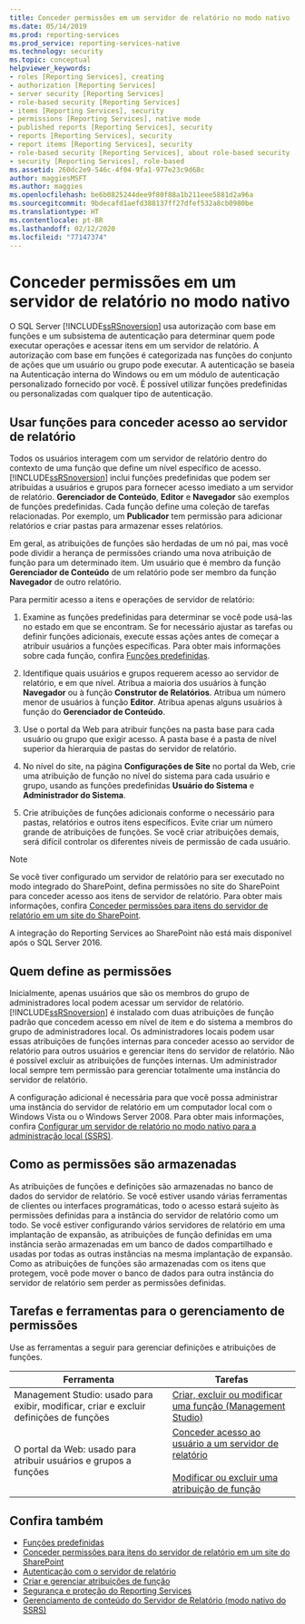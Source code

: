 ```yaml
---
title: Conceder permissões em um servidor de relatório no modo nativo | Microsoft Docs
ms.date: 05/14/2019
ms.prod: reporting-services
ms.prod_service: reporting-services-native
ms.technology: security
ms.topic: conceptual
helpviewer_keywords:
- roles [Reporting Services], creating
- authorization [Reporting Services]
- server security [Reporting Services]
- role-based security [Reporting Services]
- items [Reporting Services], security
- permissions [Reporting Services], native mode
- published reports [Reporting Services], security
- reports [Reporting Services], security
- report items [Reporting Services], security
- role-based security [Reporting Services], about role-based security
- security [Reporting Services], role-based
ms.assetid: 260dc2e9-546c-4f04-9fa1-977e23c9d68c
author: maggiesMSFT
ms.author: maggies
ms.openlocfilehash: be6b0825244dee9f80f88a1b211eee5881d2a96a
ms.sourcegitcommit: 9bdecafd1aefd388137ff27dfef532a8cb0980be
ms.translationtype: HT
ms.contentlocale: pt-BR
ms.lasthandoff: 02/12/2020
ms.locfileid: "77147374"
---
```

# <a name="grant-permissions-on-a-native-mode-report-server"></a>Conceder permissões em um servidor de relatório no modo nativo
  O SQL Server [!INCLUDE[ssRSnoversion](../../includes/ssrsnoversion-md.md)] usa autorização com base em funções e um subsistema de autenticação para determinar quem pode executar operações e acessar itens em um servidor de relatório. A autorização com base em funções é categorizada nas funções do conjunto de ações que um usuário ou grupo pode executar. A autenticação se baseia na Autenticação interna do Windows ou em um módulo de autenticação personalizado fornecido por você. É possível utilizar funções predefinidas ou personalizadas com qualquer tipo de autenticação.
  
## <a name="use-roles-to-grant-report-server-access"></a>Usar funções para conceder acesso ao servidor de relatório
 Todos os usuários interagem com um servidor de relatório dentro do contexto de uma função que define um nível específico de acesso. [!INCLUDE[ssRSnoversion](../../includes/ssrsnoversion-md.md)] inclui funções predefinidas que podem ser atribuídas a usuários e grupos para fornecer acesso imediato a um servidor de relatório. **Gerenciador de Conteúdo**, **Editor** e **Navegador** são exemplos de funções predefinidas. Cada função define uma coleção de tarefas relacionadas. Por exemplo, um **Publicador** tem permissão para adicionar relatórios e criar pastas para armazenar esses relatórios.
  
 Em geral, as atribuições de funções são herdadas de um nó pai, mas você pode dividir a herança de permissões criando uma nova atribuição de função para um determinado item. Um usuário que é membro da função **Gerenciador de Conteúdo** de um relatório pode ser membro da função **Navegador** de outro relatório.
  
 Para permitir acesso a itens e operações de servidor de relatório:
  
1. Examine as funções predefinidas para determinar se você pode usá-las no estado em que se encontram. Se for necessário ajustar as tarefas ou definir funções adicionais, execute essas ações antes de começar a atribuir usuários a funções específicas. Para obter mais informações sobre cada função, confira [Funções predefinidas](../../reporting-services/security/role-definitions-predefined-roles.md).
  
1. Identifique quais usuários e grupos requerem acesso ao servidor de relatório, e em que nível. Atribua a maioria dos usuários à função **Navegador** ou à função **Construtor de Relatórios**. Atribua um número menor de usuários à função **Editor**. Atribua apenas alguns usuários à função do **Gerenciador de Conteúdo**.
  
1. Use o portal da Web para atribuir funções na pasta base para cada usuário ou grupo que exigir acesso. A pasta base é a pasta de nível superior da hierarquia de pastas do servidor de relatório.
  
1. No nível do site, na página **Configurações de Site** no portal da Web, crie uma atribuição de função no nível do sistema para cada usuário e grupo, usando as funções predefinidas **Usuário do Sistema** e **Administrador do Sistema**.
  
1. Crie atribuições de funções adicionais conforme o necessário para pastas, relatórios e outros itens específicos. Evite criar um número grande de atribuições de funções. Se você criar atribuições demais, será difícil controlar os diferentes níveis de permissão de cada usuário.
  
> [!NOTE]  
>  Se você tiver configurado um servidor de relatório para ser executado no modo integrado do SharePoint, defina permissões no site do SharePoint para conceder acesso aos itens de servidor de relatório. Para obter mais informações, confira [Conceder permissões para itens do servidor de relatório em um site do SharePoint](../../reporting-services/security/granting-permissions-on-report-server-items-on-a-sharepoint-site.md).
> 
> A integração do Reporting Services ao SharePoint não está mais disponível após o SQL Server 2016.
  
## <a name="who-sets-permissions"></a>Quem define as permissões
 Inicialmente, apenas usuários que são os membros do grupo de administradores local podem acessar um servidor de relatório. [!INCLUDE[ssRSnoversion](../../includes/ssrsnoversion-md.md)] é instalado com duas atribuições de função padrão que concedem acesso em nível de item e do sistema a membros do grupo de administradores local. Os administradores locais podem usar essas atribuições de funções internas para conceder acesso ao servidor de relatório para outros usuários e gerenciar itens do servidor de relatório. Não é possível excluir as atribuições de funções internas. Um administrador local sempre tem permissão para gerenciar totalmente uma instância do servidor de relatório.
 
 A configuração adicional é necessária para que você possa administrar uma instância do servidor de relatório em um computador local com o Windows Vista ou o Windows Server 2008. Para obter mais informações, confira [Configurar um servidor de relatório no modo nativo para a administração local &#40;SSRS&#41;](../../reporting-services/report-server/configure-a-native-mode-report-server-for-local-administration-ssrs.md).
  
## <a name="how-permissions-are-stored"></a>Como as permissões são armazenadas
 As atribuições de funções e definições são armazenadas no banco de dados do servidor de relatório. Se você estiver usando várias ferramentas de clientes ou interfaces programáticas, todo o acesso estará sujeito às permissões definidas para a instância do servidor de relatório como um todo. Se você estiver configurando vários servidores de relatório em uma implantação de expansão, as atribuições de função definidas em uma instância serão armazenadas em um banco de dados compartilhado e usadas por todas as outras instâncias na mesma implantação de expansão. Como as atribuições de funções são armazenadas com os itens que protegem, você pode mover o banco de dados para outra instância do servidor de relatório sem perder as permissões definidas.
  
## <a name="tasks-and-tools-for-managing-permissions"></a>Tarefas e ferramentas para o gerenciamento de permissões
 Use as ferramentas a seguir para gerenciar definições e atribuições de funções.
  
|Ferramenta|Tarefas|  
|----------|-----------|  
|Management Studio: usado para exibir, modificar, criar e excluir definições de funções|[Criar, excluir ou modificar uma função &#40;Management Studio&#41;](../../reporting-services/security/role-definitions-create-delete-or-modify.md)|  
|O portal da Web: usado para atribuir usuários e grupos a funções|[Conceder acesso ao usuário a um servidor de relatório](../../reporting-services/security/grant-user-access-to-a-report-server.md)<br /><br /> [Modificar ou excluir uma atribuição de função](../../reporting-services/security/role-assignments-modify-or-delete.md)|  
  
## <a name="see-also"></a>Confira também
 - [Funções predefinidas](../../reporting-services/security/role-definitions-predefined-roles.md)  
 - [Conceder permissões para itens do servidor de relatório em um site do SharePoint](../../reporting-services/security/granting-permissions-on-report-server-items-on-a-sharepoint-site.md)  
 - [Autenticação com o servidor de relatório](../../reporting-services/security/authentication-with-the-report-server.md)  
 - [Criar e gerenciar atribuições de função](../../reporting-services/security/create-and-manage-role-assignments.md)  
 - [Segurança e proteção do Reporting Services](../../reporting-services/security/reporting-services-security-and-protection.md)  
 - [Gerenciamento de conteúdo do Servidor de Relatório &#40;modo nativo do SSRS&#41;](../../reporting-services/report-server/report-server-content-management-ssrs-native-mode.md)  
  
  
